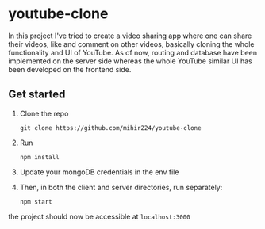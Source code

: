 # youtube-clone 

In this project I've tried to create a video sharing app where one can share their videos, like and comment on other videos, basically cloning the whole functionality and UI of YouTube. As of now, routing and database have been implemented on the server side whereas the whole YouTube similar UI has been developed on the frontend side. 

## Get started

1. Clone the repo

   `git clone https://github.com/mihir224/youtube-clone`

2. Run
   
   `npm install`

3. Update your mongoDB credentials in the env file

4. Then, in both the client and server directories, run separately:

   `npm start`

the project should now be accessible at `localhost:3000`
